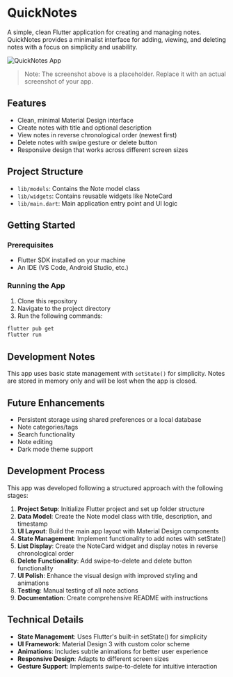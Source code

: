 # QuickNotes

A simple, clean Flutter application for creating and managing notes. QuickNotes provides a minimalist interface for adding, viewing, and deleting notes with a focus on simplicity and usability.

![QuickNotes App](screenshots/app_preview.png)

> Note: The screenshot above is a placeholder. Replace it with an actual screenshot of your app.

## Features

- Clean, minimal Material Design interface
- Create notes with title and optional description
- View notes in reverse chronological order (newest first)
- Delete notes with swipe gesture or delete button
- Responsive design that works across different screen sizes

## Project Structure

- `lib/models`: Contains the Note model class
- `lib/widgets`: Contains reusable widgets like NoteCard
- `lib/main.dart`: Main application entry point and UI logic

## Getting Started

### Prerequisites

- Flutter SDK installed on your machine
- An IDE (VS Code, Android Studio, etc.)

### Running the App

1. Clone this repository
2. Navigate to the project directory
3. Run the following commands:

```bash
flutter pub get
flutter run
```

## Development Notes

This app uses basic state management with `setState()` for simplicity. Notes are stored in memory only and will be lost when the app is closed.

## Future Enhancements

- Persistent storage using shared preferences or a local database
- Note categories/tags
- Search functionality
- Note editing
- Dark mode theme support

## Development Process

This app was developed following a structured approach with the following stages:

1. **Project Setup**: Initialize Flutter project and set up folder structure
2. **Data Model**: Create the Note model class with title, description, and timestamp
3. **UI Layout**: Build the main app layout with Material Design components
4. **State Management**: Implement functionality to add notes with setState()
5. **List Display**: Create the NoteCard widget and display notes in reverse chronological order
6. **Delete Functionality**: Add swipe-to-delete and delete button functionality
7. **UI Polish**: Enhance the visual design with improved styling and animations
8. **Testing**: Manual testing of all note actions
9. **Documentation**: Create comprehensive README with instructions

## Technical Details

- **State Management**: Uses Flutter's built-in setState() for simplicity
- **UI Framework**: Material Design 3 with custom color scheme
- **Animations**: Includes subtle animations for better user experience
- **Responsive Design**: Adapts to different screen sizes
- **Gesture Support**: Implements swipe-to-delete for intuitive interaction

